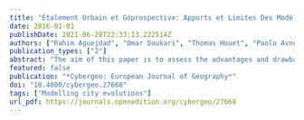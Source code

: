 ```yaml
---
title: "Étalement Urbain et Góprospective: Apports et Limites Des Modèles de Spatialisation. Application Aux Modèles SLEUTH, LCM et NEDUM-2D"
date: 2016-01-01
publishDate: 2021-06-28T22:33:13.222514Z
authors: ["Rahim Aguejdad", "Omar Doukari", "Thomas Houet", "Paolo Avner", "Vincent Viguié"]
publication_types: ["2"]
abstract: "The aim of this paper is to assess the advantages and drawbacks of using the SLEUTH, LCM and NEDUM-2D models according to their ability to translate narrative user-defined urban planning scenarios into quantitative land use and land cover change simulations. SLEUTH and LCM, which are land use and cover change models, are spatially explicit and inductive pattern-based models while NEDUM-2D is an economic processes-based model. Applied to the Toulouse metropolitan area (France), SLEUTH and LCM are calibrated based on past urban growth dynamics observed between 1990 and 2006. After a detailed description of the methodology utilized to build contrasted, coherent and plausible urban development scenarios, the modeling framework and hypothesis of each model are presented. Then, a comparative analysis of the SLEUTH and LCM outcomes is conducted based on a baseline scenario for 2025 constructed using past trend extrapolation. The results show important differences between the LCM and SLEUTH models’ outcomes. The influence of models on the simulation results concerns both the amount of change and its spatial allocation. The findings also highlight that, based on a scenario-oriented approach, none of these empirical models is suitable by itself to deal with contrasted and anticipatory scenarios assuming the absence of path-dependency. Based on this analysis, we suggest developing a new hybrid and dynamic spatially explicit economic model that should be used in a fully controlled forecasting mode and combine economic processes and spatial patterns of urban growth."
featured: false
publication: "*Cybergeo: European Journal of Geography*"
doi: "10.4000/cybergeo.27668"
tags: ["Modelling city evolutions"]
url_pdf: https://journals.openedition.org/cybergeo/27668
---
```


